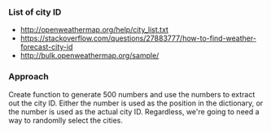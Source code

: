 ### List of city ID
+ http://openweathermap.org/help/city_list.txt
+ https://stackoverflow.com/questions/27883777/how-to-find-weather-forecast-city-id
+ http://bulk.openweathermap.org/sample/


### Approach

Create function to generate 500 numbers and use the numbers to extract out the city ID. Either the number is used as the position in the dictionary, or the number is used as the actual city ID.  Regardless, we're going to need a way to randomlly select the cities.
